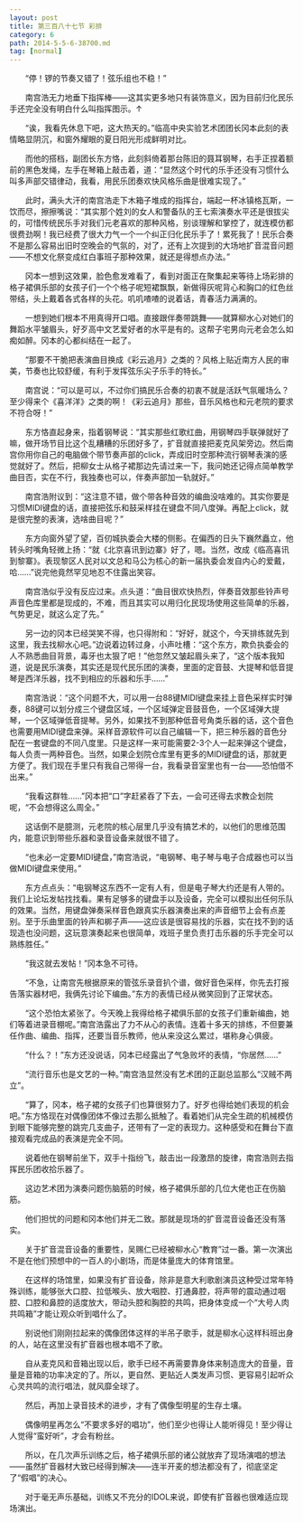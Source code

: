 ```yaml
---
layout: post
title: 第三百八十七节 彩排
category: 6
path: 2014-5-5-6-38700.md
tag: [normal]
---
```


　　“停！锣的节奏又错了！弦乐组也不稳！”

　　南宫浩无力地垂下指挥棒——这其实更多地只有装饰意义，因为目前归化民乐手还完全没有明白什么叫指挥图示。↑

　　“诶，我看先休息下吧，这大热天的。”临高中央实验艺术团团长冈本此刻的表情略显阴沉，和窗外耀眼的夏日阳光形成鲜明对比。

　　而他的搭档，副团长东方恪，此刻斜倚着那台陈旧的聂耳钢琴，右手正捏着额前的黑色发绳，左手在琴箱上敲击着，道：“显然这个时代的乐手还没有习惯什么叫多声部交错律动，我看，用民乐团奏欢快风格乐曲是很难实现了。”

　　此时，满头大汗的南宫浩走下木箱子堆成的指挥台，端起一杯冰镇格瓦斯，一饮而尽，擦擦嘴说：“其实那个姓刘的女人和警备队的王七索演奏水平还是很拔尖的，可惜传统民乐手对我们元老喜欢的那种风格，别谈理解和掌控了，就连模仿都很费劲啊！我已经费了很大力气一个一个纠正归化民乐手了！累死我了！民乐合奏不是那么容易出旧时空晚会的气氛的，对了，还有上次提到的大场地扩音混音问题——不想文化祭变成红白事班子那种效果，就还是得想点办法。”

　　冈本一想到这效果，脸色愈发难看了，看到对面正在聚集起来等待上场彩排的格子裙俱乐部的女孩子们一个个格子呢短裙飘飘，新做得灰呢背心和胸口的红色丝带结，头上戴着各式各样的头花。叽叽喳喳的说着话，青春活力满满的。

　　一想到她们根本不用真得开口唱。直接跟伴奏带跳舞——就算柳水心对她们的舞蹈水平皱眉头，好歹高中文艺爱好者的水平是有的。这帮子宅男向元老会怎么如痴如醉。冈本的心都纠结在一起了。

　　“那要不干脆把表演曲目换成《彩云追月》之类的？风格上贴近南方人民的审美，节奏也比较舒缓，有利于发挥弦乐尖子乐手的特长。”

　　南宫说：“可以是可以，不过你们搞民乐合奏的初衷不就是活跃气氛暖场么？至少得来个《喜洋洋》之类的啊！《彩云追月》那些，音乐风格也和元老院的要求不符合呀！”

　　东方恪直起身来，指着钢琴说：“其实那些红歌红曲，用钢琴四手联弹就好了嘛，做开场节目比这个乱糟糟的乐团好多了，扩音就直接把麦克风架旁边。然后南宫你用你自己的电脑做个带节奏声部的click，弄成旧时空那种流行钢琴表演的感觉就好了。然后，把柳女士从格子裙那边先请过来一下，我问她还记得点简单教学曲目否，实在不行，我独奏也可以，伴奏声部加一轨就好。”

　　南宫浩附议到：“这注意不错，做个带各种音效的编曲没啥难的。其实你要是习惯MIDI键盘的话，直接把弦乐和鼓采样挂在键盘不同八度弹。再配上click，就是很完整的表演，选啥曲目呢？”

　　东方向窗外望了望，百仞城执委会大楼的侧影。在偏西的日头下巍然矗立，他转头时嘴角轻微上扬：“就《北京喜讯到边寨》好了，嗯。当然，改成《临高喜讯到黎寨》。表现黎区人民对以文总和马公为核心的新一届执委会发自内心的爱戴，哈……”说完他竟然罕见地忍不住露出笑容。

　　南宫浩似乎没有反应过来。点头道：“曲目很欢快热烈，伴奏音效那些铃声号声音色库里都是现成的，不难，而且其实可以用归化民现场使用这些简单的乐器，气势更足，就这么定了先。”

　　另一边的冈本已经哭笑不得，也只得附和：“好好，就这个，今天排练就先到这里，我去找柳水心吧。”边说着边转过身，小声吐槽：“这个东方，欺负执委会的人不熟悉曲目背景，毒牙也太狠了吧！”他忽然又皱起眉头来了，“这个版本我知道，说是民乐演奏，其实还是现代民乐团的演奏，里面的定音鼓、大提琴和低音提琴是西洋乐器，找不到相应的乐器和乐手……”

　　南宫浩说：“这个问题不大，可以用一台88键MIDI键盘来挂上音色采样实时弹奏，88键可以划分成三个键盘区域，一个区域弹定音鼓音色，一个区域弹大提琴，一个区域弹低音提琴。另外，如果找不到那种低音号角类乐器的话，这个音色也需要用MIDI键盘来弹。采样音源软件可以自己编辑一下，把三种乐器的音色分配在一套键盘的不同八度里。只是这样一来可能需要2-3个人一起来弹这个键盘，每人负责一两种音色。当然，如果企划院仓库里有更多的MIDI键盘的话，那就更方便了。我们现在手里只有我自己带得一台，我看录音室里也有一台——恐怕借不出来。”

　　“我看这群牲……”冈本把“口”字赶紧吞了下去，一会可还得去求教企划院呢，“不会想得这么周全。”

　　这话倒不是臆测，元老院的核心层里几乎没有搞艺术的，以他们的思维范围内，能意识到带些乐器和录音设备来就很不错了。

　　“也未必一定要MIDI键盘，”南宫浩说，“电钢琴、电子琴与电子合成器也可以当做MIDI键盘来使用。”

　　东方点点头：“电钢琴这东西不一定有人有，但是电子琴大约还是有人带的。我们上论坛发帖找找看。果有足够多的键盘手以及设备，完全可以模拟出任何乐队的效果。当然，用键盘弹奏采样音色跟真实乐器演奏出来的声音细节上会有点差别。至于乐曲里面的铃声和梆子声——这应该是很容易找的乐器，实在找不到的话现造也没问题，这玩意演奏起来也很简单，戏班子里负责打击乐器的乐手完全可以熟练胜任。”

　　“我这就去发帖！”冈本急不可待。

　　“不急，让南宫先根据原来的管弦乐录音扒个谱，做好音色采样，你先去打报告落实器材吧，我俩先讨论下编曲。”东方的表情已经从微笑回到了正常状态。

　　“这个恐怕太紧张了。今天晚上我得给格子裙俱乐部的女孩子们重新编曲，她们等着进录音棚呢。”南宫浩露出了力不从心的表情。连着十多天的排练，不但要兼任作曲、编曲、指挥，还要当音乐教师，他从来没这么累过，堪称身心俱疲。

　　“什么？！”东方还没说话，冈本已经露出了气急败坏的表情，“你居然……”

　　“流行音乐也是文艺的一种。”南宫浩显然没有艺术团的正副总监那么“汉贼不两立”。

　　“算了，冈本，格子裙的女孩子们也算很努力了。好歹也得给她们表现的机会吧。”东方恪现在对偶像团体不像过去那么抵触了。看着她们从完全生疏的机械模仿到眼下能够完整的跳完几支曲子，还带有了一定的表现力。这种感受和在舞台下直接观看完成品的表演是完全不同。

　　说着他在钢琴前坐下，双手十指纷飞，敲击出一段激昂的旋律，南宫浩则去指挥民乐团收拾乐器了。

　　这边艺术团为演奏问题伤脑筋的时候，格子裙俱乐部的几位大佬也正在伤脑筋。

　　他们担忧的问题和冈本他们并无二致。那就是现场的扩音混音设备还没有落实。

　　关于扩音混音设备的重要性，吴赐仁已经被柳水心“教育”过一番。第一次演出不是在他们预想中的一百人的小剧场，而是体量庞大的体育馆里。

　　在这样的场馆里，如果没有扩音设备，除非是意大利歌剧演员这种受过常年特殊训练，能够张大口腔、拉低喉头、放大咽腔、打通鼻腔，将声带的震动通过咽腔、口腔和鼻腔的适度放大，带动头腔和胸腔的共鸣，把身体变成一个“大号人肉共鸣箱”才能让观众听到唱什么了。

　　别说他们刚刚拉起来的偶像团体这样的半吊子歌手，就是柳水心这样科班出身的人，站在这里没有扩音器也根本唱不了歌。

　　自从麦克风和音箱出现以后，歌手已经不再需要靠身体来制造庞大的音量，音量是音箱的功率决定的了。所以，更自然、更贴近人类发声习惯、更容易引起听众心灵共鸣的流行唱法，就风靡全球了。

　　然后，再加上录音技术的进步，才有了偶像型明星的生存土壤。

　　偶像明星再怎么“不要求多好的唱功”，他们至少也得让人能听得见！至少得让人觉得“蛮好听”，才会有粉丝。

　　所以，在几次声乐训练之后，格子裙俱乐部的诸公就放弃了现场演唱的想法——虽然扩音器材大致已经得到解决——连半开麦的想法都没有了，彻底坚定了“假唱”的决心。

　　对于毫无声乐基础，训练又不充分的IDOL来说，即使有扩音器也很难适应现场演出。

